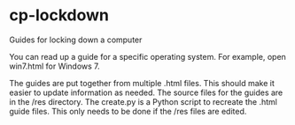 cp-lockdown
===========

Guides for locking down a computer

You can read up a guide for a specific operating system. For example, open win7.html for Windows 7.

The guides are put together from multiple .html files. This should make it easier to update information as needed. The source files for the guides are in the /res directory. The create.py is a Python script to recreate the .html guide files. This only needs to be done if the /res files are edited.
